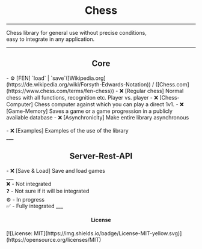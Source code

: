 
<h1 style="text-align:center">Chess</h1>

___
Chess library for general use without precise conditions, <br> 
easy to integrate in any application. <br>
___
<h2 style="text-align:center">Core</h2>
- ⚙️ [FEN] `load` | `save`([Wikipedia.org](https://de.wikipedia.org/wiki/Forsyth-Edwards-Notation)) 
/ ([Chess.com](https://www.chess.com/terms/fen-chess))
- ❌ [Regular chess] Normal chess with all functions, recognition etc. Player vs. player
- ❌ [Chess-Computer] Chess computer against which you can play a direct 1v1.
- ❌ [Game-Memory] Saves a game or a game progression in a publicly available database
- ❌ [Asynchronicity] Make entire library asynchronous
<br><br>
- ❌ [Examples] Examples of the use of the library <br>
___
<h2 style="text-align:center">Server-Rest-API</h2>
- ❌ [Save & Load] Save and load games <br>
___
<br>❌ - Not integrated <br>
❓ - Not sure if it will be integrated <br>
⚙️ - In progress <br>
✅ - Fully integrated
___

<h4 style="text-align:center">License</h4>
[![License: MIT](https://img.shields.io/badge/License-MIT-yellow.svg)](https://opensource.org/licenses/MIT)